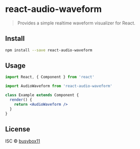 # react-audio-waveform

> Provides a simple realtime waveform visualizer for React.

## Install

```bash
npm install --save react-audio-waveform
```

## Usage

```jsx
import React, { Component } from 'react'

import AudioWaveform from 'react-audio-waveform'

class Example extends Component {
  render() {
    return <AudioWaveform />
  }
}
```

## License

ISC © [busybox11](https://github.com/busybox11)
